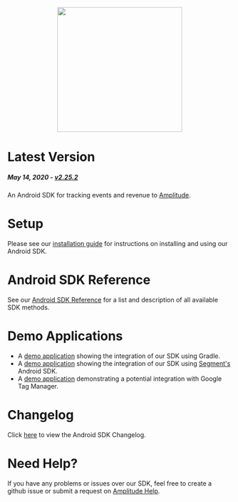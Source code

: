 <p align="center">
  <a href="https://amplitude.com" target="_blank" align="center">
    <img src="https://static.amplitude.com/lightning/46c85bfd91905de8047f1ee65c7c93d6fa9ee6ea/static/media/amplitude-logo-with-text.4fb9e463.svg" width="280">
  </a>
  <br />
</p>

# Latest Version

##### _May 14, 2020_ - [v2.25.2](https://github.com/amplitude/Amplitude-Android/releases/tag/v2.25.2)


An Android SDK for tracking events and revenue to [Amplitude](https://www.amplitude.com).

# Setup #
Please see our [installation guide](https://amplitude.zendesk.com/hc/en-us/articles/115002935588-Android-SDK-Installation) for instructions on installing and using our Android SDK.

# Android SDK Reference #
See our [Android SDK Reference](https://amplitude.zendesk.com/hc/en-us/articles/115004749807) for a list and description of all available SDK methods.

# Demo Applications #
* A [demo application](https://github.com/amplitude/Android-Demo) showing the integration of our SDK using Gradle.
* A [demo application](https://github.com/amplitude/Segment-Android-Demo) showing the integration of our SDK using [Segment's](https://segment.com) Android SDK.
* A [demo application](https://github.com/amplitude/GTM-Android-Demo) demonstrating a potential integration with Google Tag Manager.

# Changelog #
Click [here](https://github.com/amplitude/Amplitude-Android/wiki/Changelog) to view the Android SDK Changelog.

# Need Help? #
If you have any problems or issues over our SDK, feel free to create a github issue or submit a request on [Amplitude Help](https://help.amplitude.com/hc/en-us/requests/new).
